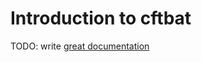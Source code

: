 # Introduction to cftbat

TODO: write [great documentation](http://jacobian.org/writing/what-to-write/)
